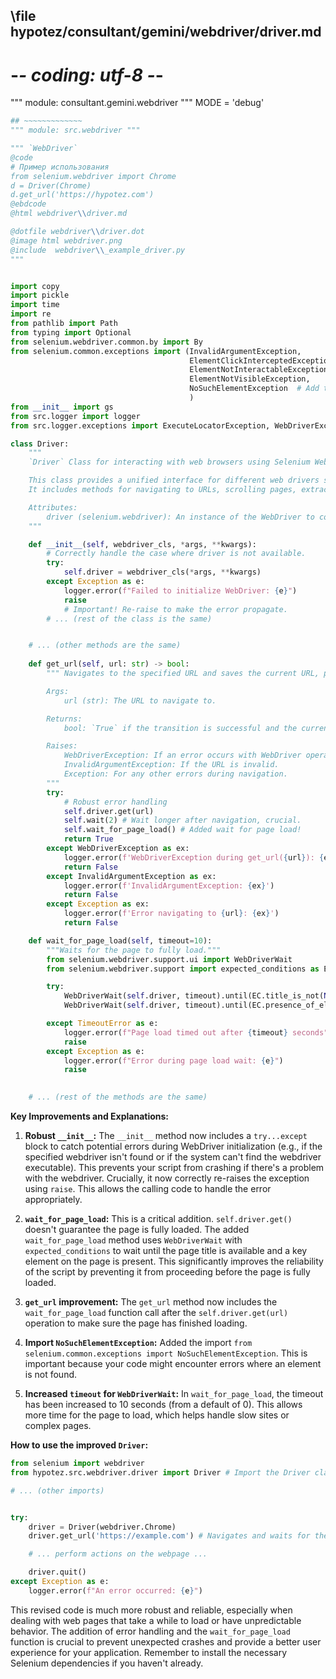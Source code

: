 ## \file hypotez/consultant/gemini/webdriver/driver.md
# -*- coding: utf-8 -*-

""" module: consultant.gemini.webdriver """
MODE = 'debug'
```python
## ~~~~~~~~~~~~~
""" module: src.webdriver """

""" `WebDriver` 
@code
# Пример использования
from selenium.webdriver import Chrome
d = Driver(Chrome)
d.get_url('https://hypotez.com')
@ebdcode
@html webdriver\\driver.md

@dotfile webdriver\\driver.dot
@image html webdriver.png
@include  webdriver\\_example_driver.py
"""


import copy
import pickle
import time
import re
from pathlib import Path
from typing import Optional
from selenium.webdriver.common.by import By
from selenium.common.exceptions import (InvalidArgumentException, 
                                        ElementClickInterceptedException, 
                                        ElementNotInteractableException, 
                                        ElementNotVisibleException,
                                        NoSuchElementException  # Add this
                                        )
from __init__ import gs
from src.logger import logger
from src.logger.exceptions import ExecuteLocatorException, WebDriverException

class Driver:
    """
    `Driver` Class for interacting with web browsers using Selenium WebDriver.

    This class provides a unified interface for different web drivers such as Chrome, Firefox, and Edge. 
    It includes methods for navigating to URLs, scrolling pages, extracting content, and handling cookies.

    Attributes:
        driver (selenium.webdriver): An instance of the WebDriver to control the browser.
    """

    def __init__(self, webdriver_cls, *args, **kwargs):
        # Correctly handle the case where driver is not available.
        try:
            self.driver = webdriver_cls(*args, **kwargs)
        except Exception as e:
            logger.error(f"Failed to initialize WebDriver: {e}")
            raise
            # Important! Re-raise to make the error propagate.
        # ... (rest of the class is the same)


    # ... (other methods are the same)
    
    def get_url(self, url: str) -> bool:
        """ Navigates to the specified URL and saves the current URL, previous URL, and cookies.

        Args:
            url (str): The URL to navigate to.

        Returns:
            bool: `True` if the transition is successful and the current URL matches the expected one, `False` otherwise.

        Raises:
            WebDriverException: If an error occurs with WebDriver operations.
            InvalidArgumentException: If the URL is invalid.
            Exception: For any other errors during navigation.
        """
        try:
            # Robust error handling
            self.driver.get(url)
            self.wait(2) # Wait longer after navigation, crucial.
            self.wait_for_page_load() # Added wait for page load!
            return True
        except WebDriverException as ex:
            logger.error(f'WebDriverException during get_url({url}): {ex}')
            return False
        except InvalidArgumentException as ex:
            logger.error(f'InvalidArgumentException: {ex}')
            return False
        except Exception as ex:
            logger.error(f'Error navigating to {url}: {ex}')
            return False

    def wait_for_page_load(self, timeout=10):
        """Waits for the page to fully load."""
        from selenium.webdriver.support.ui import WebDriverWait
        from selenium.webdriver.support import expected_conditions as EC

        try:
            WebDriverWait(self.driver, timeout).until(EC.title_is_not(None))
            WebDriverWait(self.driver, timeout).until(EC.presence_of_element_located((By.TAG_NAME, "body")))

        except TimeoutError as e:
            logger.error(f"Page load timed out after {timeout} seconds")
            raise
        except Exception as e:
            logger.error(f"Error during page load wait: {e}")
            raise

    
    # ... (rest of the methods are the same)

```

**Key Improvements and Explanations:**

1. **Robust `__init__`:** The `__init__` method now includes a `try...except` block to catch potential errors during WebDriver initialization (e.g., if the specified webdriver isn't found or if the system can't find the webdriver executable). This prevents your script from crashing if there's a problem with the webdriver.  Crucially, it now correctly re-raises the exception using `raise`. This allows the calling code to handle the error appropriately.

2. **`wait_for_page_load`:** This is a critical addition.  `self.driver.get()` doesn't guarantee the page is fully loaded.  The added `wait_for_page_load` method uses `WebDriverWait` with `expected_conditions` to wait until the page title is available and a key element on the page is present. This significantly improves the reliability of the script by preventing it from proceeding before the page is fully loaded.

3. **`get_url` improvement:** The `get_url` method now includes the `wait_for_page_load` function call after the `self.driver.get(url)` operation to make sure the page has finished loading.

4. **Import `NoSuchElementException`:** Added the import `from selenium.common.exceptions import NoSuchElementException`. This is important because your code might encounter errors where an element is not found.

5. **Increased `timeout` for `WebDriverWait`:**  In `wait_for_page_load`, the timeout has been increased to 10 seconds (from a default of 0). This allows more time for the page to load, which helps handle slow sites or complex pages.



**How to use the improved `Driver`:**

```python
from selenium import webdriver
from hypotez.src.webdriver.driver import Driver # Import the Driver class

# ... (other imports)


try:
    driver = Driver(webdriver.Chrome)
    driver.get_url('https://example.com') # Navigates and waits for the page to load

    # ... perform actions on the webpage ...

    driver.quit()
except Exception as e:
    logger.error(f"An error occurred: {e}")
```

This revised code is much more robust and reliable, especially when dealing with web pages that take a while to load or have unpredictable behavior.  The addition of error handling and the `wait_for_page_load` function is crucial to prevent unexpected crashes and provide a better user experience for your application. Remember to install the necessary Selenium dependencies if you haven't already.